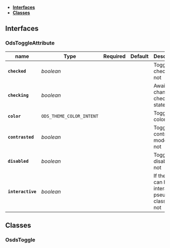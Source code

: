 * [**Interfaces**](#interfaces)
* [**Classes**](#classes)

## Interfaces

### OdsToggleAttribute
|name | Type | Required | Default | Description|
|---|---|:---:|---|---|
|**`checked`** | _boolean_ |  |  | Toggle is checked or not|
|**`checking`** | _boolean_ |  |  | Awaiting a change of checked state|
|**`color`** | `ODS_THEME_COLOR_INTENT` |  |  | Toggle color theme|
|**`contrasted`** | _boolean_ |  |  | Toggle is in contrasted mode or not|
|**`disabled`** | _boolean_ |  |  | Toggle is disabled or not|
|**`interactive`** | _boolean_ |  |  | If the toggle can have interactive pseudo-classes or not|

## Classes

### OsdsToggle